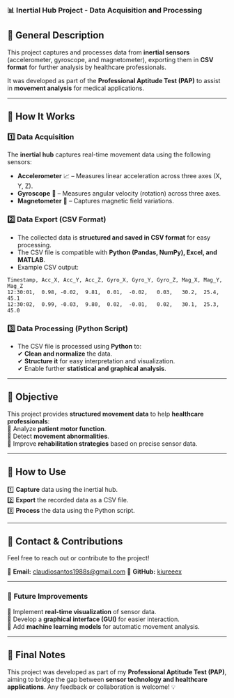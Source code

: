 ### 📊 **Inertial Hub Project - Data Acquisition and Processing**  

## 🌟 **General Description**  
This project captures and processes data from **inertial sensors** (accelerometer, gyroscope, and magnetometer), exporting them in **CSV format** for further analysis by healthcare professionals.  

It was developed as part of the **Professional Aptitude Test (PAP)** to assist in **movement analysis** for medical applications.  

---

## 🛁 **How It Works**  

### **1️⃣ Data Acquisition**  
The **inertial hub** captures real-time movement data using the following sensors:  
- **Accelerometer** 📈 – Measures linear acceleration across three axes (X, Y, Z).  
- **Gyroscope** 🔄 – Measures angular velocity (rotation) across three axes.  
- **Magnetometer** 🪯 – Captures magnetic field variations.  

### **2️⃣ Data Export (CSV Format)**  
- The collected data is **structured and saved in CSV format** for easy processing.  
- The CSV file is compatible with **Python (Pandas, NumPy), Excel, and MATLAB**.  
- Example CSV output:  

```csv
Timestamp, Acc_X, Acc_Y, Acc_Z, Gyro_X, Gyro_Y, Gyro_Z, Mag_X, Mag_Y, Mag_Z
12:30:01,  0.98, -0.02,  9.81,  0.01,  -0.02,   0.03,   30.2,  25.4,  45.1
12:30:02,  0.99, -0.03,  9.80,  0.02,  -0.01,   0.02,   30.1,  25.3,  45.0
```

### **3️⃣ Data Processing (Python Script)**  
- The CSV file is processed using **Python** to:  
  ✔ **Clean and normalize** the data.  
  ✔ **Structure it** for easy interpretation and visualization.  
  ✔ Enable further **statistical and graphical analysis**.  

---

## 🎯 **Objective**  
This project provides **structured movement data** to help **healthcare professionals**:  
💚 Analyze **patient motor function**.  
💚 Detect **movement abnormalities**.  
💚 Improve **rehabilitation strategies** based on precise sensor data.  

---

## 📝 **How to Use**  

1️⃣ **Capture** data using the inertial hub.  
2️⃣ **Export** the recorded data as a CSV file.  
3️⃣ **Process** the data using the Python script.  

---

## 💌 **Contact & Contributions**  
Feel free to reach out or contribute to the project!  

📩 **Email:** claudiosantos1988s@gmail.com
🐙 **GitHub:** [kiureeex](https://github.com/kiureeex)  

---

### 🚀 **Future Improvements**  
🔹 Implement **real-time visualization** of sensor data.  
🔹 Develop a **graphical interface (GUI)** for easier interaction.  
🔹 Add **machine learning models** for automatic movement analysis.  

---

## 📢 **Final Notes**  
This project was developed as part of my **Professional Aptitude Test (PAP)**, aiming to bridge the gap between **sensor technology and healthcare applications**. Any feedback or collaboration is welcome! 💡  
